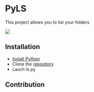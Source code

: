 # PyLS

This project allows you to list your folders

![](https://img.shields.io/github/stars/JeromeChenaie/tp-open-source)

## Installation
- [Install Python](https://www.python.org/) 
- Clone the [repository](https://github.com/JeromeChenaie/tp-open-source)
- Lauch ls.py


## Contribution
